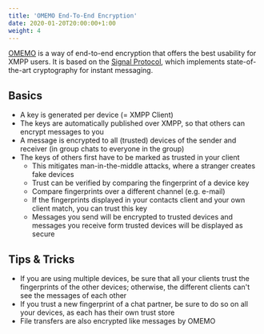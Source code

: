 ```yaml
---
title: 'OMEMO End-To-End Encryption'
date: 2020-01-20T20:00:00+1:00
weight: 4
---
```


[OMEMO](https://conversations.im/omemo/) is a way of end-to-end encryption that offers the best usability for XMPP users. It is based on the [Signal Protocol](https://en.wikipedia.org/wiki/Signal_Protocol), which implements state-of-the-art cryptography for instant messaging.

## Basics

* A key is generated per device (= XMPP Client)
* The keys are automatically published over XMPP, so that others can encrypt messages to you
* A message is encrypted to all (trusted) devices of the sender and receiver (in group chats to everyone in the group)
* The keys of others first have to be marked as trusted in your client
	- This mitigates man-in-the-middle attacks, where a stranger creates fake devices
	- Trust can be verified by comparing the fingerprint of a device key
	- Compare fingerprints over a different channel (e.g. e-mail)
	- If the fingerprints displayed in your contacts client and your own client match, you can trust this key
	- Messages you send will be encrypted to trusted devices and messages you receive form trusted devices will be displayed as secure

## Tips & Tricks

* If you are using multiple devices, be sure that all your clients trust the fingerprints of the other devices; otherwise, the different clients can't see the messages of each other
* If you trust a new fingerprint of a chat partner, be sure to do so on all your devices, as each has their own trust store
* File transfers are also encrypted like messages by OMEMO
